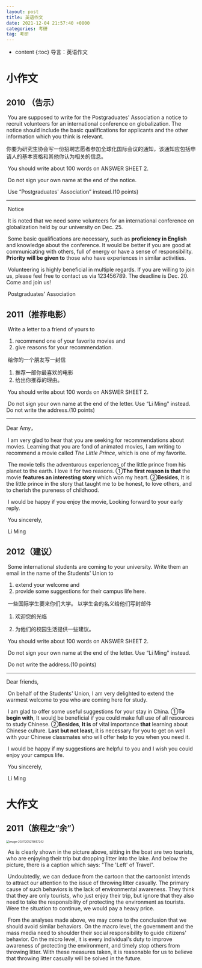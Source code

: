 ```yaml
---
layout: post
title: 英语作文
date: 2021-12-04 21:57:40 +0800
categories: 考研
tag: 考研
---
```


* content
{:toc}
导言：英语作文

# 小作文

## 2010 （告示）

​	You are supposed to write for the Postgraduates' Association a notice to recruit volunteers for an international conference on globalization. The notice should include the basic qualifications for applicants and the other information which you think is relevant. 

​	你要为研究生协会写一份招聘志愿者参加全球化国际会议的通知，该通知应包括申请人的基本资格和其他你认为相关的信息。  

​	You should write about 100 words on ANSWER SHEET 2.

​	Do not sign your own name at the end of the notice. 

​	Use “Postgraduates' Association” instead.(10 points) 

------

​																												Notice

​	It is noted that we need some volunteers for an international conference on globalization held by our university on Dec. 25.

​	Some basic qualifications are necessary, such as **proficiency in English** and knowledge about the conference. It would be better if you are good at communicating with others, full of energy or have a sense of responsibility. **Priority will be given to** those who have experiences in similar activities.

​	Volunteering is highly beneficial in multiple regards. If you are willing to join us, please feel free to contact us via 123456789. The deadline is Dec. 20. Come and join us!

​																																													Postgraduates' Association

## 2011（推荐电影）

​	Write a letter to a friend of yours to 

1) recommend one of your favorite movies and 
2) give reasons for your recommendation. 

​	给你的一个朋友写一封信

1. 推荐一部你最喜欢的电影
2. 给出你推荐的理由。

​	You should write about 100 words on ANSWER SHEET 2. 

​	Do not sign your own name at the end of the letter. Use “Li Ming" instead. Do not write the address.(10 points) 

------

Dear Amy，

​	I am very glad to hear that you are seeking for recommendations about movies. Learning that you are fond of animated movies, I am writing to recommend a movie called *The Little Prince*, which is one of my favorite.

​	The movie tells the adventurous experiences of the little prince from his planet to the earth. I love it for two reasons. ①**The first reason is that** the movie **features an interesting story** which won my heart. ②**Besides**, It is the little prince in the story that taught me to be honest, to love others, and to cherish the pureness of childhood.

​	I would be happy if you enjoy the movie, Looking forward to your early reply.

​																																																			You sincerely,

​																																																						Li Ming

## 2012（建议）

​	Some international students are coming to your university. Write them an email in the name of the Students' Union to

1. extend your welcome and
2. provide some suggestions for their campus life here.

​	一些国际学生要来你们大学。 以学生会的名义给他们写封邮件

1. 欢迎您的光临  

2. 为他们的校园生活提供一些建议。 

​	You should write about 100 words on ANSWER SHEET 2. 

​	Do not sign your own name at the end of the letter. Use “Li Ming" instead. 

​	Do not write the address.(10 points) 

------

Dear friends,

​	On behalf of the Students' Union, I am very delighted to extend the warmest welcome to you who are coming here for study.

​	I am glad to offer some useful suggestions for your stay in China. ①**To begin with**, It would be beneficial if you could make full use of all resources to study Chinese. ②**Besides**, **It is** of vital importance **that** learning about Chinese culture. **Last but not least**, it is necessary for you to get on well with your Chinese classmates who will offer help to you when you need it.

​	I would be happy if my suggestions are helpful to you and I wish you could enjoy your campus life.

​																																																			You sincerely,

​																																																						Li Ming

# 大作文

## 2011（旅程之“余”）

<img src="https://s2.loli.net/2021/12/05/Qyb7cdo9EU826Hg.png" alt="image-20211205215657242" style="zoom: 50%;" />

​	As is clearly shown in the picture above, sitting in the boat are two tourists, who are enjoying their trip but dropping litter into the lake. And below the picture, there is a caption which says: "The 'Left' of Travel".

​	Undoubtedly, we can deduce from the cartoon that the cartoonist intends to attract our attention to the issue of throwing litter casually. The primary cause of such behaviors is the lack of environmental awareness. They think that they are only tourists, who just enjoy their trip, but ignore that they also need to take the responsibility of protecting the environment as tourists. Were the situation to continue, we would pay a heavy price.

​	From the analyses made above, we may come to the conclusion that we should avoid similar behaviors. On the macro level, the government and the mass media need to shoulder their social responsibility to guide citizens' behavior. On the micro level, it is every individual's duty to improve awareness of protecting the environment, and timely stop others from throwing litter. With these measures taken, it is reasonable for us to believe that throwing litter casually will be solved in the future.
